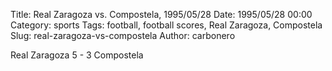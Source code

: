 Title: Real Zaragoza vs. Compostela, 1995/05/28
Date: 1995/05/28 00:00
Category: sports
Tags: football, football scores, Real Zaragoza, Compostela
Slug: real-zaragoza-vs-compostela
Author: carbonero


Real Zaragoza 5 - 3 Compostela

